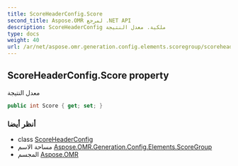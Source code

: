 ```yaml
---
title: ScoreHeaderConfig.Score
second_title: Aspose.OMR لمرجع .NET API
description: ScoreHeaderConfig ملكية. معدل النتيجة
type: docs
weight: 40
url: /ar/net/aspose.omr.generation.config.elements.scoregroup/scoreheaderconfig/score/
---
```

## ScoreHeaderConfig.Score property

معدل النتيجة

```csharp
public int Score { get; set; }
```

### أنظر أيضا

* class [ScoreHeaderConfig](../)
* مساحة الاسم [Aspose.OMR.Generation.Config.Elements.ScoreGroup](../../scoreheaderconfig/)
* المجسم [Aspose.OMR](../../../)


